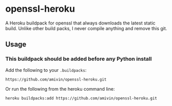 # openssl-heroku

A Heroku buildpack for openssl that always downloads the latest static build.
Unlike other build packs, I never compile anything and remove this git.

## Usage
### This buildpack should be added before any Python install
Add the following to your `.buildpacks`:

```
https://github.com/amivin/openssl-heroku.git
```

Or run the following from the heroku command line:

```
heroku buildpacks:add https://github.com/amivin/openssl-heroku.git
```
